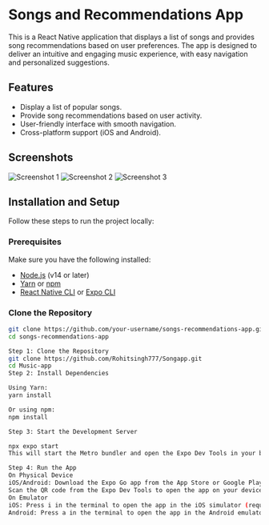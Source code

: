 # Songs and Recommendations App

This is a React Native application that displays a list of songs and provides song recommendations based on user preferences. The app is designed to deliver an intuitive and engaging music experience, with easy navigation and personalized suggestions.

## Features

- Display a list of popular songs.
- Provide song recommendations based on user activity.
- User-friendly interface with smooth navigation.
- Cross-platform support (iOS and Android).

## Screenshots

![Screenshot 1](.Screenshots/Firstpage.png)
![Screenshot 2](.Screenshots/Songpage.png)
![Screenshot 3](.Screenshots/Recomendation.png)


## Installation and Setup

Follow these steps to run the project locally:

### Prerequisites

Make sure you have the following installed:

- [Node.js](https://nodejs.org/) (v14 or later)
- [Yarn](https://yarnpkg.com/) or [npm](https://www.npmjs.com/)
- [React Native CLI](https://reactnative.dev/docs/environment-setup) or [Expo CLI](https://docs.expo.dev/get-started/installation/)

### Clone the Repository

```bash
git clone https://github.com/your-username/songs-recommendations-app.git
cd songs-recommendations-app

Step 1: Clone the Repository
git clone https://github.com/Rohitsingh777/Songapp.git
cd Music-app
Step 2: Install Dependencies

Using Yarn:
yarn install

Or using npm:
npm install

Step 3: Start the Development Server

npx expo start
This will start the Metro bundler and open the Expo Dev Tools in your browser.

Step 4: Run the App
On Physical Device
iOS/Android: Download the Expo Go app from the App Store or Google Play.
Scan the QR code from the Expo Dev Tools to open the app on your device.
On Emulator
iOS: Press i in the terminal to open the app in the iOS simulator (requires macOS).
Android: Press a in the terminal to open the app in the Android emulator.



